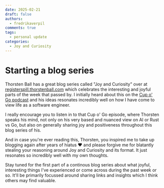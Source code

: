 ```yaml
---
date: 2025-02-21
draft: false
authors:
  - fredrikaverpil
comments: true
tags:
  - personal update
categories:
  - Joy and Curiosity
---
```


# Starting a blog series

Thorsten Ball has a great blog series called "Joy and Curiosity" over at
[registerspill.thorstenball.com](https://registerspill.thorstenball.com) which
celebrates the interesting and joyful parts of the week that passed by. I
initially heard about this on the
[Cup o' Go podcast](https://cupogo.dev/episodes/supply-chain-attacks-ghetto-logs-and-rust-ai-cold-takes-with-thorsten-ball)
and his ideas resonates incredibly well on how I have come to view life as a
software engineer.

I really encourage you to listen in to that Cup o' Go episode, where Thorsten
speaks his mind, not only on his very based and nuanced view on AI or Rust vs
Go, but also on generally sharing joy and positiveness throughout this blog
series of his.

And in case you're ever reading this, Thorsten, you inspired me to take up
blogging again after years of hiatus ❤️ and please forgive me for blatantly
stealing your reasoning around Joy and Curiosity and its format. It just
resonates so incredibly well with my own thoughts.

Stay tuned for the first part of a continous blog series about what joyful,
interesting things I've experienced or come across during the past week or so.
It'll be primarily focussed around sharing links and insights which I think
others may find valuable.
